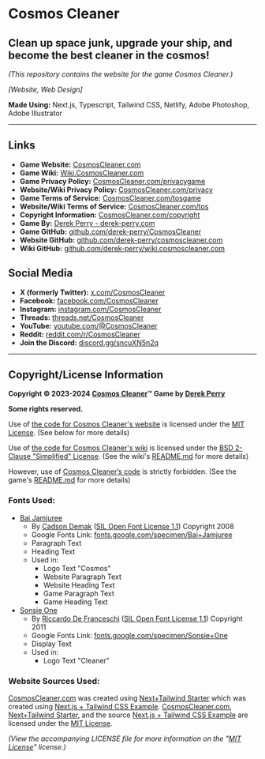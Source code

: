 # Cosmos Cleaner
## Clean up space junk, upgrade your ship, and become the best cleaner in the cosmos!

_(This repository contains the website for the game Cosmos Cleaner.)_

_[Website, Web Design]_

**Made Using:** Next.js, Typescript, Tailwind CSS, Netlify, Adobe Photoshop, Adobe Illustrator

---

## Links
- **Game Website:** [CosmosCleaner.com](https://CosmosCleaner.com "Visit the game website for Cosmos Cleaner at CosmosCleaner.com")
- **Game Wiki:** [Wiki.CosmosCleaner.com](https://Wiki.CosmosCleaner.com "Visit the game wiki for Cosmos Cleaner at Wiki.CosmosCleaner.com")
- **Game Privacy Policy:** [CosmosCleaner.com/privacygame](https://CosmosCleaner.com/privacygame "Visit the privacy policy for Cosmos Cleaner at CosmosCleaner.com/privacygame")
- **Website/Wiki Privacy Policy:** [CosmosCleaner.com/privacy](https://CosmosCleaner.com/privacy "Visit the privacy policy for Cosmos Cleaner's Website and Wiki at CosmosCleaner.com/privacy")
- **Game Terms of Service:** [CosmosCleaner.com/tosgame](https://CosmosCleaner.com/tosgame "Visit the terms of service for Cosmos Cleaner at CosmosCleaner.com/tosgame")
- **Website/Wiki Terms of Service:** [CosmosCleaner.com/tos](https://CosmosCleaner.com/tos "Visit the terms of service for Cosmos Cleaner's Website and Wiki at CosmosCleaner.com/tos")
- **Copyright Information:** [CosmosCleaner.com/copyright](https://CosmosCleaner.com/copyright "View the copyright information for Cosmos Cleaner at CosmosCleaner.com/copyright")
- **Game By:** [Derek Perry - derek-perry.com](https://derek-perry.com "Go to Derek Perry, the developer of Cosmos Cleaner, at derek-perry.com")
- **Game GitHub:** [github.com/derek-perry/CosmosCleaner](https://github.com/derek-perry/CosmosCleaner "Visit the GitHub for Cosmos Cleaner at github.com/derek-perry/CosmosCleaner")
- **Website GitHub:** [github.com/derek-perry/cosmoscleaner.com](https://github.com/derek-perry/cosmoscleaner.com "Visit the GitHub for Cosmos Cleaner's Website at github.com/derek-perry/cosmoscleaner.com")
- **Wiki GitHub:** [github.com/derek-perry/wiki.cosmoscleaner.com](https://github.com/derek-perry/wiki.cosmoscleaner.com "Visit the GitHub for Cosmos Cleaner's Wiki at github.com/derek-perry/wiki.cosmoscleaner.com")

## Social Media
- **X (formerly Twitter):** [x.com/CosmosCleaner](https://x.com/CosmosCleaner "Visit the X (formerly Twitter) for Cosmos Cleaner at twitter.com/CosmosCleaner")
- **Facebook:** [facebook.com/CosmosCleaner](https://facebook.com/CosmosCleaner "Visit the Facebook for Cosmos Cleaner at facebook.com/CosmosCleaner")
- **Instagram:** [instagram.com/CosmosCleaner](https://instagram.com/CosmosCleaner "Visit the Instagram for Cosmos Cleaner at instagram.com/CosmosCleaner")
- **Threads:** [threads.net/CosmosCleaner](https://threads.net/@CosmosCleaner "Visit the Threads for Cosmos Cleaner at threads.net/CosmosCleaner")
- **YouTube:** [youtube.com/@CosmosCleaner](https://youtube.com/@CosmosCleaner "Visit the YouTube for Cosmos Cleaner at youtube.com/@CosmosCleaner")
- **Reddit:** [reddit.com/r/CosmosCleaner](https://reddit.com/r/CosmosCleaner "Visit the Reddit for Cosmos Cleaner at reddit.com/r/CosmosCleaner")
- **Join the Discord:** [discord.gg/sncuXN5n2q](https://discord.gg/sncuXN5n2q "Join the Cosmos Cleaner Discord at discord.gg/sncuXN5n2q")

---

## Copyright/License Information
**Copyright © 2023-2024 [Cosmos Cleaner](https://CosmosCleaner.com "Visit the game website for Cosmos Cleaner at CosmosCleaner.com")™**
**Game by [Derek Perry](https://dp.design "Go to Derek Perry, the developer of Cosmos Cleaner, at dp.design")**

**Some rights reserved.**

Use of [the code for Cosmos Cleaner's website](https://github.com/derek-perry/cosmoscleaner.com "Visit the GitHub for Cosmos Cleaner's Website at github.com/derek-perry/cosmoscleaner.com") is licensed under the [MIT License](https://mit.edu/~amini/LICENSE.md "View the Official MIT License at mit.edu/~amini/LICENSE.md"). (See below for more details)

Use of [the code for Cosmos Cleaner's wiki](https://github.com/derek-perry/wiki.cosmoscleaner.com "Visit the GitHub for Cosmos Cleaner's Wiki at github.com/derek-perry/wiki.cosmoscleaner.com") is licensed under the [BSD 2-Clause "Simplified" License](https://github.com/mkdocs/mkdocs/blob/master/LICENSE "View the Official MIT License at github.com/mkdocs/mkdocs/blob/master/LICENSE"). (See the wiki's [README.md](https://github.com/derek-perry/wiki.cosmoscleaner.com#readme "Visit the README.md file in the GitHub repo for Cosmos Cleaner's Wiki at github.com/derek-perry/wiki.cosmoscleaner.com#readme") for more details)

However, use  of [Cosmos Cleaner’s code](https://github.com/derek-perry/CosmosCleaner "View Cosmos Cleaner by Derek Perry on GitHub") is strictly forbidden. (See the game's [README.md](https://github.com/derek-perry/CosmosCleaner#readme "Visit the README.md file in the GitHub repo for Cosmos Cleaner at github.com/derek-perry/CosmosCleaner#readme") for more details)


### Fonts Used:
- [Bai Jamjuree](https://github.com/cadsondemak/Bai-Jamjuree "View Bai Jamjuree on GitHub")
	- By [Cadson Demak](https://github.com/cadsondemak "Go to Cadson Demak, the Creator of Bai Jamjuree, on GitHub") ([SIL Open Font License 1.1](https://scripts.sil.org/ofl" "View the Official SIL Open Font License 1.1 at scripts.sil.org/ofl")) Copyright 2008
	- Google Fonts Link: [fonts.google.com/specimen/Bai+Jamjuree](https://fonts.google.com/specimen/Bai+Jamjuree "View Bai Jamjuree on Google Fonts")
	- Paragraph Text
	- Heading Text
	- Used in:
		- Logo Text "Cosmos"
		- Website Paragraph Text
		- Website Heading Text
		- Game Paragraph Text
		- Game Heading Text
- [Sonsie One](http://www.rdftype.it/?/projects/sonsie/ "View Sonsie One of Riccardo De Franceschi's Website")
	- By [Riccardo De Franceschi](http://www.rdftype.it "Go to Riccardo De Franceschi, the Creator of Sonsie One, at www.rdftype.it") ([SIL Open Font License 1.1](https://scripts.sil.org/ofl" "View the Official SIL Open Font License 1.1 at scripts.sil.org/ofl")) Copyright 2011
	- Google Fonts Link: [fonts.google.com/specimen/Sonsie+One](https://fonts.google.com/specimen/Sonsie+One "View Sonsie One on Google Fonts")
	- Display Text
	- Used in:
		- Logo Text "Cleaner"


### Website Sources Used:
[CosmosCleaner.com](http://CosmosCleaner.com "CosmosCleaner.com") was created using [Next+Tailwind Starter](https://github.com/derek-perry/next-tailwind-starter "Visit the GitHub repository for this Next+Tailwind Starter at github.com/derek-perry/next-tailwind-starter") which was created using [Next.js + Tailwind CSS Example](https://github.com/vercel/next.js/tree/deprecated-main/examples/with-tailwindcss "Visit the Official Next.js + Tailwind CSS Example that this Starter was Based On at github.com/vercel/next.js/tree/deprecated-main/examples/with-tailwindcss"). [CosmosCleaner.com](http://CosmosCleaner.com "CosmosCleaner.com"), [Next+Tailwind Starter](https://github.com/derek-perry/next-tailwind-starter "Visit the GitHub repository for this Next+Tailwind Starter at github.com/derek-perry/next-tailwind-starter"), and the source [Next.js + Tailwind CSS Example](https://github.com/vercel/next.js/tree/deprecated-main/examples/with-tailwindcss "Visit the Official Next.js + Tailwind CSS Example that this Starter was Based On at github.com/vercel/next.js/tree/deprecated-main/examples/with-tailwindcss") are licensed under the [MIT License](https://mit.edu/~amini/LICENSE.md "View the Official MIT License at mit.edu/~amini/LICENSE.md").

_(View the accompanying LICENSE file for more information on the "[MIT License](https://mit.edu/~amini/LICENSE.md "View the Official MIT License at mit.edu/~amini/LICENSE.md")" license.)_